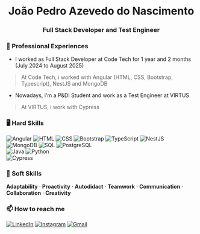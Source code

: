 <h1 align="center">João Pedro Azevedo do Nascimento</h1>
<h3 align="center">Full Stack Developer and Test Engineer </h3>

### 💼 Professional Experiences
- I worked as Full Stack Developer at Code Tech for 1 year and 2 months (July 2024 to August 2025)
> At Code Tech, i worked with Angular (HTML, CSS, Bootstrap, Typescript), NestJS and MongoDB
- Nowadays, i'm a P&DI Student and work as a Test Engineer at VIRTUS
> At VIRTUS, i work with Cypress

### 🖥️ Hard Skills
![Angular](https://img.shields.io/badge/Angular-DD0031?style=for-the-badge&logo=angular&logoColor=white)
![HTML](https://img.shields.io/badge/HTML-E34F26?style=for-the-badge&logo=html5&logoColor=white)
![CSS](https://img.shields.io/badge/CSS-1572B6?style=for-the-badge&logo=css3&logoColor=white)
![Bootstrap](https://img.shields.io/badge/Bootstrap-7952B3?style=for-the-badge&logo=bootstrap&logoColor=white)
![TypeScript](https://img.shields.io/badge/TypeScript-3178C6?style=for-the-badge&logo=typescript&logoColor=white)
![NestJS](https://img.shields.io/badge/NestJS-E0234E?style=for-the-badge&logo=nestjs&logoColor=white)
<br>
![MongoDB](https://img.shields.io/badge/MongoDB-47A248?style=for-the-badge&logo=mongodb&logoColor=white)
![SQL](https://img.shields.io/badge/SQL-000?style=for-the-badge&logo=sql&logoColor=white)
![PostgreSQL](https://img.shields.io/badge/PostgreSQL-316192?style=for-the-badge&logo=postgresql&logoColor=white)
<br>
![Java](https://img.shields.io/badge/Java-007396?style=for-the-badge&logo=java&logoColor=white)
![Python](https://img.shields.io/badge/Python-3776AB?style=for-the-badge&logo=python&logoColor=white)
<br>
![Cypress](https://img.shields.io/badge/Cypress-17202C?style=for-the-badge&logo=cypress&logoColor=white)

### 🎯 Soft Skills
**Adaptability** · **Proactivity** · **Autodidact** · **Teamwork** · **Communication** · **Collaboration** · **Creativity**

### 📫 How to reach me
[![LinkedIn](https://img.shields.io/badge/LinkedIn-0E76A8?style=for-the-badge&logo=linkedin&logoColor=white)](https://www.linkedin.com/in/joão-pedro-azevedo-43739a2a3)
[![Instagram](https://img.shields.io/badge/Instagram-E4405F?style=for-the-badge&logo=instagram&logoColor=white)](https://www.instagram.com/jpedro8azevedo/)
[![Gmail](https://img.shields.io/badge/Gmail-333333?style=for-the-badge&logo=gmail&logoColor=red)](mailto:joaopedroabr@gmail.com)
